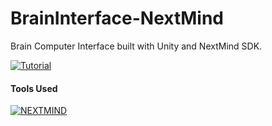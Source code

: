 # BrainInterface-NextMind
Brain Computer Interface built with Unity and NextMind SDK.  


[![Tutorial](https://img.youtube.com/vi/7DaGFqao8a4/0.jpg)](https://www.youtube.com/watch?v=7DaGFqao8a4)


#### Tools Used


[![NEXTMIND](https://media.glassdoor.com/sqll/2903906/nextmind-squarelogo-1571384645719.png) ](https://www.next-mind.com/)

